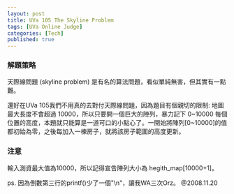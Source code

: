 ```yaml
---
layout: post
title: UVa 105 The Skyline Problem
tags: [UVa Online Judge]
categories: [Tech]
published: true
---
```


### 解題策略

天際線問題 (skyline problem) 是有名的算法問題，看似單純無害，但其實有一點難。

還好在UVa 105我們不用真的去對付天際線問題，因為題目有個親切的限制:
地圖最大長度不會超過 10000，所以只要開一個巨大的陣列，暴力記下 0~10000 每個位置的高度，本題就只能算是一道可口的小點心了。一開始將陣列[0~10000]的值都初始為零，之後每加入一棟房子，就將該房子範圍的高度更新。

### 注意
輸入測資最大值為10000，所以記得宣告陣列大小為 hegith_map[10000+1]。

ps. 因為倒數第三行的printf()少了一個"\n"，讓我WA三次Orz。 @2008.11.20

<a class="embed" href="https://api.bitbucket.org/1.0/repositories/chchwy/chchwyacm/src/tip/105.cpp">
</a>

